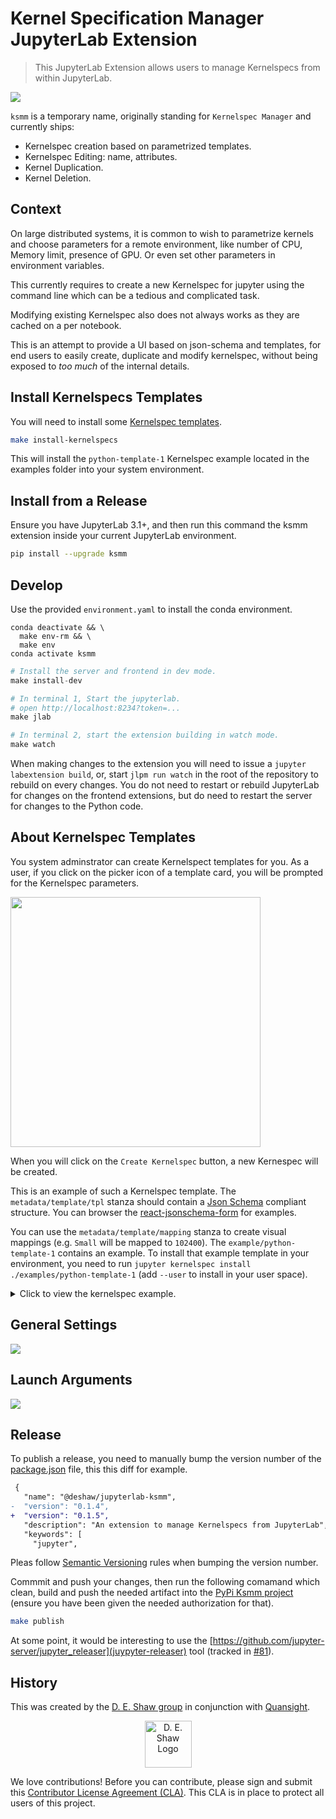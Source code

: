 # Kernel Specification Manager JupyterLab Extension

> This JupyterLab Extension allows users to manage Kernelspecs from within JupyterLab.

![](screenshots/home_screen_ss.png)

`ksmm` is a temporary name, originally standing for `Kernelspec Manager` and currently ships:

- Kernelspec creation based on parametrized templates.
- Kernelspec Editing: name, attributes.
- Kernel Duplication. 
- Kernel Deletion.

## Context

On large distributed systems, it is common to wish to parametrize kernels and choose parameters for a remote environment, like number of CPU, Memory limit, presence of GPU. Or even set other parameters in environment variables.

This currently requires to create a new Kernelspec for jupyter using the command line which can be a tedious and complicated task.

Modifying existing Kernelspec also does not always works as they are cached on a per notebook.

This is an attempt to provide a UI based on json-schema and templates, for end users to easily create, duplicate and modify kernelspec, without being exposed to _too much_ of the internal details.

## Install Kernelspecs Templates

You will need to install some [Kernelspec templates](#about-kernelspec-templates).

```bash
make install-kernelspecs
```

This will install the `python-template-1` Kernelspec example located in the examples folder into your system environment.

## Install from a Release

Ensure you have JupyterLab 3.1+, and then run this command the ksmm extension inside your current JupyterLab environment.

```bash
pip install --upgrade ksmm
```

## Develop

Use the provided `environment.yaml` to install the conda environment.

```base
conda deactivate && \
  make env-rm && \
  make env
conda activate ksmm
```

```python
# Install the server and frontend in dev mode.
make install-dev
```

```python
# In terminal 1, Start the jupyterlab.
# open http://localhost:8234?token=...
make jlab
```

```python
# In terminal 2, start the extension building in watch mode.
make watch
```

When making changes to the extension you will need to issue a `jupyter labextension build`, or, start `jlpm run watch` in the root of the repository to rebuild on every changes. You do not need to restart or rebuild JupyterLab for changes on the frontend extensions, but do need to restart the server for changes to the Python code.

## About Kernelspec Templates

You system adminstrator can create Kernelspect templates for you. As a user, if you click on the picker icon of a template card, you will be prompted for the Kernelspec parameters.

<img src="screenshots/parameters_ss.png" width="400" />

When you will click on the `Create Kernelspec` button, a new Kernespec will be created.

This is an example of such a Kernelspec template. The `metadata/template/tpl` stanza should contain a [Json Schema](https://json-schema.org) compliant structure. You can browser the [react-jsonschema-form](https://rjsf-team.github.io/react-jsonschema-form) for examples.

You can use the `metadata/template/mapping` stanza to create visual mappings (e.g. `Small` will be mapped to `102400`). The `example/python-template-1` contains an example. To install that example template in your environment, you need to run `jupyter kernelspec install ./examples/python-template-1` (add `--user` to install in your user space).

<details>
  <summary>Click to view the kernelspec example.</summary>

```json
{
  "argv": [
    "python",
    "-m",
    "ipykernel_launcher",
    "-f",
    "{connection_file}",
    "--cache-size={cache_size}",
    "--matplotlib={matplotlib}"
  ],
  "display_name": "Python 3.8 Template 1",
  "language": "python",
  "metadata": {
    "template": {
      "tpl": {
        "argv": [
          "python",
          "-m",
          "ipykernel_launcher",
          "-f",
          "{connection_file}",
          "--cache-size={cache_size_map}",
          "--matplotlib={matplotlib}",
          "--logfile={logfile}",
          "--Kernel._poll_interval={poll_interval}"
        ],
        "display_name": "Python cache_size {cache_size_map} matplotlib {matplotlib}"
      },
      "parameters": {
        "poll_interval": {
          "type": "number",
          "minimum": 0.01,
          "maximum": 1,
          "multipleOf": 0.01,
          "title": "Kernel pool interval in seconds",
          "default": 0.01
        },
        "cache_size": {
          "type": "integer",
          "title": "Set the size of the cache",
          "default": "Medium",
          "enum": [
            "Small",
            "Medium",
            "Big"
          ]
        },
        "matplotlib": {
          "type": "string",
          "title": "Configure matplotlib for interactive use with the default matplotlib backend",
          "default": "widget",
          "enum": [
            "auto", "agg", "gtk", "gtk3", "inline", "ipympl", "nbagg", "notebook", 
            "osx", "pdf", "ps", "qt", "qt4", "qt5", "svg", "tk", "widget", "wx"
          ]
        },
        "logfile": {
          "type": "string",
          "title": "Set the path for the logfile",
          "default": "/tmp/kernel.out"
        }
      },
      "mapping": {
        "cache_size_map": {
          "cache_size": {
            "Small": "102400",
            "Medium": "512000",
            "Big": "1048576000"
          }
        }
      }
    }
  }
}
```

</details>

## General Settings

![](screenshots/general_settings_ss.png)

## Launch Arguments

![](screenshots/launch_args_ss.png)

## Release

To publish a release, you need to manually bump the version number of the [package.json](https://github.com/deshaw/ksmm/blob/main/package.json) file, this this diff for example.

```diff
 {
   "name": "@deshaw/jupyterlab-ksmm",
-  "version": "0.1.4",
+  "version": "0.1.5",
   "description": "An extension to manage Kernelspecs from JupyterLab",
   "keywords": [
     "jupyter",
```

Pleas follow [Semantic Versioning](https://semver.org/spec/v2.0.0.html) rules when bumping the version number.

Commmit and push your changes, then run the following comamand which clean, build and push the needed artifact into the [PyPi Ksmm project](https://pypi.org/project/ksmm) (ensure you have been given the needed authorization for that).

```bash
make publish
```

At some point, it would be interesting to use the [https://github.com/jupyter-server/jupyter_releaser](juypyter-releaser) tool (tracked in [#81](https://github.com/deshaw/ksmm/issues/81)).

## History
This was created by the [D. E. Shaw group](https://www.deshaw.com/) in conjunction with [Quansight](https://www.quansight.com/).

<p align="center">
    <a href="https://www.deshaw.com">
       <img src="https://www.deshaw.com/assets/logos/blue_logo_417x125.png" alt="D. E. Shaw Logo" height="75" >
    </a>
</p>


We love contributions! Before you can contribute, please sign and submit this [Contributor License Agreement (CLA)](https://www.deshaw.com/oss/cla).
This CLA is in place to protect all users of this project.
